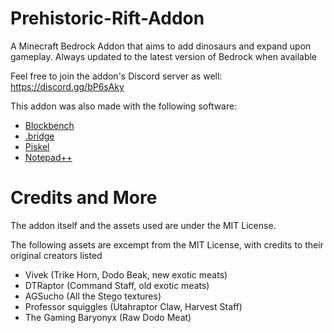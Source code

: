 # Prehistoric-Rift-Addon
A Minecraft Bedrock Addon that aims to add dinosaurs and expand upon gameplay. Always updated to the latest version of Bedrock when available

Feel free to join the addon's Discord server as well: https://discord.gg/bP6sAky

This addon was also made with the following software:
* [Blockbench](https://blockbench.net/)
* [.bridge](https://github.com/bridge-core/bridge.)
* [Piskel](https://www.piskelapp.com/)
* [Notepad++](https://notepad-plus-plus.org/)

# Credits and More
The addon itself and the assets used are under the MIT License. 

The following assets are excempt from the MIT License, with credits to their original creators  listed
* Vivek (Trike Horn, Dodo Beak, new exotic meats)
* DTRaptor (Command Staff, old exotic meats)
* AGSucho (All the Stego textures)
* Professor squiggles (Utahraptor Claw, Harvest Staff)
* The Gaming Baryonyx (Raw Dodo Meat)
